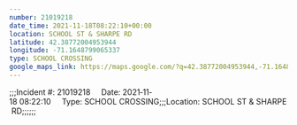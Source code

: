 ```yaml
---
number: 21019218
date_time: 2021-11-18T08:22:10+00:00
location: SCHOOL ST & SHARPE RD
latitude: 42.38772004953944
longitude: -71.1648799065337
type: SCHOOL CROSSING
google_maps_link: https://maps.google.com/?q=42.38772004953944,-71.1648799065337
---
```


;;;Incident #: 21019218     Date: 2021‐11‐18 08:22:10     Type: SCHOOL CROSSING;;;Location: SCHOOL ST & SHARPE RD;;;;;;
